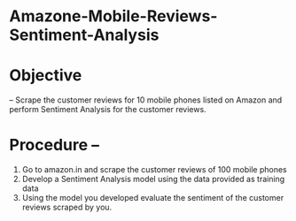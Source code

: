 # Amazone-Mobile-Reviews-Sentiment-Analysis

# Objective
– Scrape the customer reviews for 10 mobile phones listed on Amazon and perform
Sentiment Analysis for the customer reviews.

# Procedure –
1) Go to amazon.in and scrape the customer reviews of 100 mobile phones
2) Develop a Sentiment Analysis model using the data provided as training data
3) Using the model you developed evaluate the sentiment of the customer reviews scraped by you.
